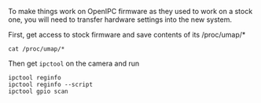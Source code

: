 
To make things work on OpenIPC firmware as they used to work on a stock one, 
you will need to transfer hardware settings into the new system.

First, get access to stock firmware and save contents of its /proc/umap/*

```
cat /proc/umap/*
```

Then get `ipctool` on the camera and run

```
ipctool reginfo
ipctool reginfo --script
ipctool gpio scan
```

